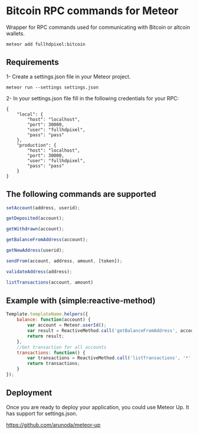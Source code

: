 # Bitcoin RPC commands for Meteor

Wrapper for RPC commands used for communicating with Bitcoin or altcoin wallets.
```
meteor add fullhdpixel:bitcoin
```


## Requirements

1- Create a settings.json file in your Meteor project.

```
meteor run --settings settings.json
```

2- In your settings.json file fill in the following credentials for your RPC:

```
{
    "local": {
        "host": "localhost",
        "port": 30000,
        "user": "fullhdpixel",
        "pass": "pass"
    },
    "production": {
        "host": "localhost",
        "port": 30000,
        "user": "fullhdpixel",
        "pass": "pass"
    }
}
```

## The following commands are supported
```javascript
setAccount(address, userid);
``` 

```javascript
getDeposited(account);
```

```javascript
getWithdrawn(account);
```

```javascript
getBalanceFromAddress(account);
```

```javascript
getNewAddress(userid);
```

```javascript
sendFrom(account, address, amount, [token]);
```

```javascript
validateAddress(address);
```

```javascript
listTransactions(account, amount)
```


## Example with (simple:reactive-method)

```javascript
Template.templateName.helpers({
    balance: function(account) {
        var account = Meteor.userId();
        var result = ReactiveMethod.call('getBalanceFromAddress', account);
        return result;
    },
    //Get transaction for all accounts
    transactions: function() {
        var transactions = ReactiveMethod.call('listTransactions', '*', 25);
        return transactions;
    }
});
```

## Deployment

Once you are ready to deploy your application, you could use Meteor Up. It has support for settings.json.

https://github.com/arunoda/meteor-up

